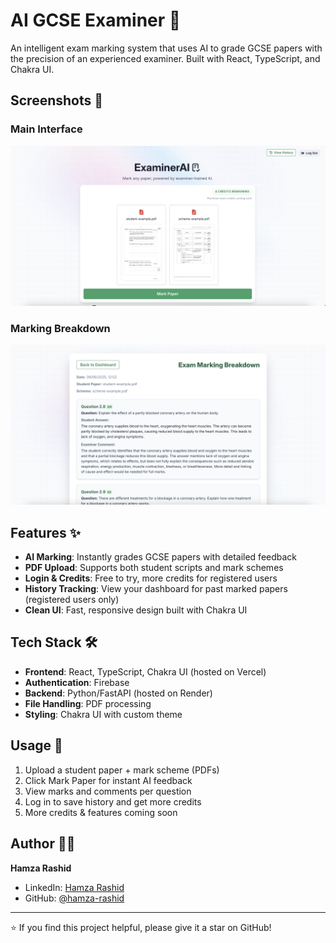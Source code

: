 # AI GCSE Examiner 🤖

An intelligent exam marking system that uses AI to grade GCSE papers with the precision of an experienced examiner. Built with React, TypeScript, and Chakra UI.

## Screenshots 📸

### Main Interface
![AI GCSE Examiner Main Interface](/examiner-ai-screenshot.png)

### Marking Breakdown
![AI GCSE Examiner Marking Breakdown](/examiner-ai--marking-screenshot.png)

## Features ✨
- **AI Marking**: Instantly grades GCSE papers with detailed feedback
- **PDF Upload**: Supports both student scripts and mark schemes
- **Login & Credits**: Free to try, more credits for registered users
- **History Tracking**: View your dashboard for past marked papers (registered users only)
- **Clean UI**: Fast, responsive design built with Chakra UI

## Tech Stack 🛠
- **Frontend**: React, TypeScript, Chakra UI (hosted on Vercel)
- **Authentication**: Firebase
- **Backend**: Python/FastAPI (hosted on Render)
- **File Handling**: PDF processing
- **Styling**: Chakra UI with custom theme

## Usage 📝

1. Upload a student paper + mark scheme (PDFs)
2. Click Mark Paper for instant AI feedback
3. View marks and comments per question
4. Log in to save history and get more credits
5. More credits & features coming soon
   
## Author 👨‍💻

**Hamza Rashid**
- LinkedIn: [Hamza Rashid](https://www.linkedin.com/in/hamza-rashid-354257174/)
- GitHub: [@hamza-rashid](https://github.com/hamza-rashid)

---

⭐️ If you find this project helpful, please give it a star on GitHub! 
